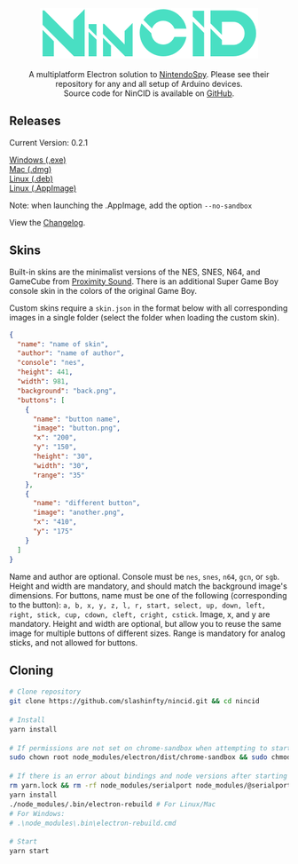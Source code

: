 <p align="center">
<img src="docs/nincid.png"><br><br>
A multiplatform Electron solution to <a href="https://github.com/jaburns/NintendoSpy">NintendoSpy</a>. Please see their repository for any and all setup of Arduino devices.<br>
Source code for NinCID is available on <a href="https://github.com/slashinfty/nincid">GitHub</a>.
</p>

## Releases

Current Version: 0.2.1

<a href="https://github.com/slashinfty/nincid/releases/latest/download/NinCID_Setup_0.2.0.exe">Windows (.exe)</a><br>
<a href="https://github.com/slashinfty/nincid/releases/latest/download/NinCID-0.2.0.dmg">Mac (.dmg)</a><br>
<a href="https://github.com/slashinfty/nincid/releases/latest/download/nincid_0.2.0_amd64.deb">Linux (.deb)</a><br>
<a href="https://github.com/slashinfty/nincid/releases/latest/download/NinCID-0.2.0.AppImage">Linux (.AppImage)</a>

Note: when launching the .AppImage, add the option `--no-sandbox`

View the [Changelog](changelog.md).

## Skins
Built-in skins are the minimalist versions of the NES, SNES, N64, and GameCube from [Proximity Sound](https://proximitysound.com/skins/). There is an additional Super Game Boy console skin in the colors of the original Game Boy.

Custom skins require a `skin.json` in the format below with all corresponding images in a single folder (select the folder when loading the custom skin).

```json
{
  "name": "name of skin",
  "author": "name of author",
  "console": "nes",
  "height": 441,
  "width": 981,
  "background": "back.png",
  "buttons": [
    {
      "name": "button name",
      "image": "button.png",
      "x": "200",
      "y": "150",
      "height": "30",
      "width": "30",
      "range": "35"
    },
    {
      "name": "different button",
      "image": "another.png",
      "x": "410",
      "y": "175"
    }
  ]
}
```

Name and author are optional. Console must be `nes`, `snes`, `n64`, `gcn`, or `sgb`. Height and width are mandatory, and should match the background image's dimensions. For buttons, name must be one of the following (corresponding to the button): `a, b, x, y, z, l, r, start, select, up, down, left, right, stick, cup, cdown, cleft, cright, cstick`. Image, x, and y are mandatory. Height and width are optional, but allow you to reuse the same image for multiple buttons of different sizes. Range is mandatory for analog sticks, and not allowed for buttons.

## Cloning
```bash
# Clone repository
git clone https://github.com/slashinfty/nincid.git && cd nincid

# Install
yarn install

# If permissions are not set on chrome-sandbox when attempting to start
sudo chown root node_modules/electron/dist/chrome-sandbox && sudo chmod 4755 node_modules/electron/dist/chrome-sandbox

# If there is an error about bindings and node versions after starting
rm yarn.lock && rm -rf node_modules/serialport node_modules/@serialport
yarn install
./node_modules/.bin/electron-rebuild # For Linux/Mac
# For Windows:
# .\node_modules\.bin\electron-rebuild.cmd 

# Start
yarn start
```